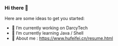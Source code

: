 ### Hi there 👋

<!--
**holmofy/holmofy** is a ✨ _special_ ✨ repository because its `README.md` (this file) appears on your GitHub profile.
-->

Here are some ideas to get you started:

- 🔭 I’m currently working on DarcyTech
- 🌱 I’m currently learning Java / Shell
- 💬 About me : https://www.hufeifei.cn/resume.html
